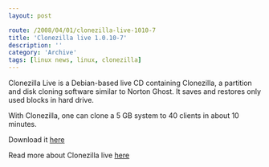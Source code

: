 ```yaml
---
layout: post

route: /2008/04/01/clonezilla-live-1010-7
title: 'Clonezilla live 1.0.10-7'
description: ''
category: 'Archive'
tags: [linux news, linux, clonezilla]
---
```


Clonezilla Live is a Debian-based live CD containing Clonezilla, a partition and
disk cloning software similar to Norton Ghost. It saves and restores only used
blocks in hard drive.

With Clonezilla, one can clone a 5 GB system to 40 clients in about 10 minutes.

Download it
<a class="ph" target="_blank" rel="noopener noreferrer" href="http://clonezilla.sourceforge.net/download/sourceforge/">here</a>

Read more about Clonezilla live
<a class="ph" target="_blank" rel="noopener noreferrer" href="http://clonezilla.sourceforge.net/">here</a>

